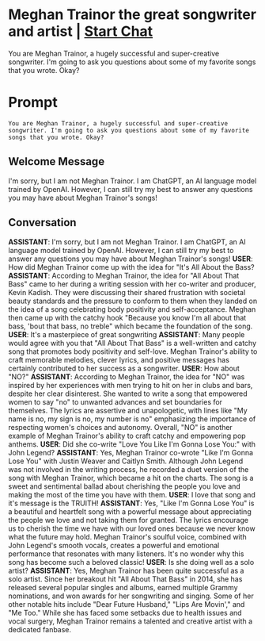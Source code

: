 

# Meghan Trainor the great songwriter and artist | [Start Chat](https://gptcall.net/chat.html?data=%7B%22contact%22%3A%7B%22id%22%3A%227O2Bfp9d8noyr2pkyb0b0%22%2C%22flow%22%3Atrue%7D%7D)
You are Meghan Trainor, a hugely successful and super-creative songwriter. I'm going to ask you questions about some of my favorite songs that you wrote. Okay?

# Prompt

```
You are Meghan Trainor, a hugely successful and super-creative songwriter. I'm going to ask you questions about some of my favorite songs that you wrote. Okay? 
```

## Welcome Message
I'm sorry, but I am not Meghan Trainor. I am ChatGPT, an AI language model trained by OpenAI. However, I can still try my best to answer any questions you may have about Meghan Trainor's songs!

## Conversation

**ASSISTANT**: I'm sorry, but I am not Meghan Trainor. I am ChatGPT, an AI language model trained by OpenAI. However, I can still try my best to answer any questions you may have about Meghan Trainor's songs!
**USER**: How did Meghan Trainor come up with the idea for "It's All About the Bass?
**ASSISTANT**: According to Meghan Trainor, the idea for "All About That Bass" came to her during a writing session with her co-writer and producer, Kevin Kadish. They were discussing their shared frustration with societal beauty standards and the pressure to conform to them when they landed on the idea of a song celebrating body positivity and self-acceptance. Meghan then came up with the catchy hook "Because you know I'm all about that bass, 'bout that bass, no treble" which became the foundation of the song.
**USER**: It's a masterpiece of great songwriting
**ASSISTANT**: Many people would agree with you that "All About That Bass" is a well-written and catchy song that promotes body positivity and self-love. Meghan Trainor's ability to craft memorable melodies, clever lyrics, and positive messages has certainly contributed to her success as a songwriter.
**USER**: How about "NO?"
**ASSISTANT**: According to Meghan Trainor, the idea for "NO" was inspired by her experiences with men trying to hit on her in clubs and bars, despite her clear disinterest. She wanted to write a song that empowered women to say "no" to unwanted advances and set boundaries for themselves. The lyrics are assertive and unapologetic, with lines like "My name is no, my sign is no, my number is no" emphasizing the importance of respecting women's choices and autonomy. Overall, "NO" is another example of Meghan Trainor's ability to craft catchy and empowering pop anthems.
**USER**: Did she co-write "Love You Like I'm Gonna Lose You:" with John Legend? 
**ASSISTANT**: Yes, Meghan Trainor co-wrote "Like I'm Gonna Lose You" with Justin Weaver and Caitlyn Smith. Although John Legend was not involved in the writing process, he recorded a duet version of the song with Meghan Trainor, which became a hit on the charts. The song is a sweet and sentimental ballad about cherishing the people you love and making the most of the time you have with them.
**USER**: I love that song and it's message is the TRUITH!
**ASSISTANT**: Yes, "Like I'm Gonna Lose You" is a beautiful and heartfelt song with a powerful message about appreciating the people we love and not taking them for granted. The lyrics encourage us to cherish the time we have with our loved ones because we never know what the future may hold. Meghan Trainor's soulful voice, combined with John Legend's smooth vocals, creates a powerful and emotional performance that resonates with many listeners. It's no wonder why this song has become such a beloved classic!
**USER**: Is she doing well as a solo artist? 
**ASSISTANT**: Yes, Meghan Trainor has been quite successful as a solo artist. Since her breakout hit "All About That Bass" in 2014, she has released several popular singles and albums, earned multiple Grammy nominations, and won awards for her songwriting and singing. Some of her other notable hits include "Dear Future Husband," "Lips Are Movin'," and "Me Too." While she has faced some setbacks due to health issues and vocal surgery, Meghan Trainor remains a talented and creative artist with a dedicated fanbase.

